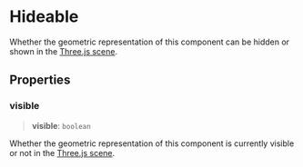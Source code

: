 # Hideable

Whether the geometric representation of this component can be hidden or shown in the [Three.js scene](https://threejs.org/docs/#api/en/scenes/Scene).

## Properties

### visible

> **visible**: `boolean`

Whether the geometric representation of this component is
currently visible or not in the
[Three.js scene](https://threejs.org/docs/#api/en/scenes/Scene).
